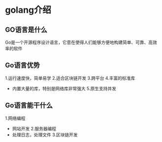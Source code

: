 # golang介绍

## GO语言是什么
Go是一个开源程序设计语言，它意在使得人们能够方便地构建简单、可靠、高效率的软件

## Go语言优势
1.运行速度快，简单易学
2.适合区块链开发
3.跨平台
4.丰富的标准库
+ 内置大量的库，特别是网络库非常强大
5.原生支持并发

## Go语言能干什么
1.网络编程
+ 网站开发
2.服务器编程
+ 处理日志，处理文件
3.区块链开发
